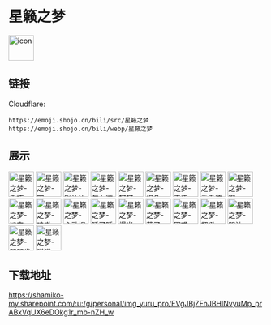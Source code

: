 # 星籁之梦
<img src="https://emoji.shojo.cn/bili/src/星籁之梦/icon.png" width="50" height="50" alt="icon">

## 链接
Cloudflare:
```
https://emoji.shojo.cn/bili/src/星籁之梦
https://emoji.shojo.cn/bili/webp/星籁之梦
```
## 展示
<img src="https://emoji.shojo.cn/bili/src/星籁之梦/星籁之梦-乖巧.png" width="50" height="50" alt="星籁之梦-乖巧">
<img src="https://emoji.shojo.cn/bili/src/星籁之梦/星籁之梦-耶.png" width="50" height="50" alt="星籁之梦-耶">
<img src="https://emoji.shojo.cn/bili/src/星籁之梦/星籁之梦-别沾边.png" width="50" height="50" alt="星籁之梦-别沾边">
<img src="https://emoji.shojo.cn/bili/src/星籁之梦/星籁之梦-怎么这样.png" width="50" height="50" alt="星籁之梦-怎么这样">
<img src="https://emoji.shojo.cn/bili/src/星籁之梦/星籁之梦-呵呵.png" width="50" height="50" alt="星籁之梦-呵呵">
<img src="https://emoji.shojo.cn/bili/src/星籁之梦/星籁之梦-很急.png" width="50" height="50" alt="星籁之梦-很急">
<img src="https://emoji.shojo.cn/bili/src/星籁之梦/星籁之梦-无语.png" width="50" height="50" alt="星籁之梦-无语">
<img src="https://emoji.shojo.cn/bili/src/星籁之梦/星籁之梦-看看这个.png" width="50" height="50" alt="星籁之梦-看看这个">
<img src="https://emoji.shojo.cn/bili/src/星籁之梦/星籁之梦-哦.png" width="50" height="50" alt="星籁之梦-哦">
<img src="https://emoji.shojo.cn/bili/src/星籁之梦/星籁之梦-淡定.png" width="50" height="50" alt="星籁之梦-淡定">
<img src="https://emoji.shojo.cn/bili/src/星籁之梦/星籁之梦-哇嗷.png" width="50" height="50" alt="星籁之梦-哇嗷">
<img src="https://emoji.shojo.cn/bili/src/星籁之梦/星籁之梦-心动捏.png" width="50" height="50" alt="星籁之梦-心动捏">
<img src="https://emoji.shojo.cn/bili/src/星籁之梦/星籁之梦-睡了睡了.png" width="50" height="50" alt="星籁之梦-睡了睡了">
<img src="https://emoji.shojo.cn/bili/src/星籁之梦/星籁之梦-爆米.png" width="50" height="50" alt="星籁之梦-爆米">
<img src="https://emoji.shojo.cn/bili/src/星籁之梦/星籁之梦-慕了.png" width="50" height="50" alt="星籁之梦-慕了">
<img src="https://emoji.shojo.cn/bili/src/星籁之梦/星籁之梦-困惑.png" width="50" height="50" alt="星籁之梦-困惑">
<img src="https://emoji.shojo.cn/bili/src/星籁之梦/星籁之梦-超逊.png" width="50" height="50" alt="星籁之梦-超逊">
<img src="https://emoji.shojo.cn/bili/src/星籁之梦/星籁之梦-哭泣.png" width="50" height="50" alt="星籁之梦-哭泣">
<img src="https://emoji.shojo.cn/bili/src/星籁之梦/星籁之梦-瑟瑟发抖.png" width="50" height="50" alt="星籁之梦-瑟瑟发抖">
<img src="https://emoji.shojo.cn/bili/src/星籁之梦/星籁之梦-猫猫.png" width="50" height="50" alt="星籁之梦-猫猫">

## 下载地址

https://shamiko-my.sharepoint.com/:u:/g/personal/img_yuru_pro/EVgJBjZFnJBHlNvyuMp_prABxVqUX6eDOkg1r_mb-nZH_w